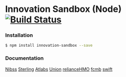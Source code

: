 # Innovation Sandbox (Node) [![Build Status](https://travis-ci.org/enyata/innovation-sandbox-node.svg?branch=master)](https://travis-ci.org/enyata/innovation-sandbox-node)

### Installation

```bash
$ npm install innovation-sandbox --save
```

### Documentation

[Nibss](https://github.com/enyata/innovation-sandbox-node/blob/master/lib/nibss/README.md)
[Sterling](https://github.com/enyata/innovation-sandbox-node/blob/master/lib/sterling/README.md)
[Atlabs](https://github.com/enyata/innovation-sandbox-node/blob/master/lib/atlabs/README.md)
[Union](https://github.com/enyata/innovation-sandbox-node/blob/master/lib/union/README.md)
[relianceHMO](https://github.com/enyata/innovation-sandbox-node/blob/master/lib/relianceHMO/README.md)
[fcmb](https://github.com/enyata/innovation-sandbox-node/blob/master/lib/fcmb/README.md)
[swift](https://github.com/enyata/innovation-sandbox-node/blob/master/lib/swift/README.md)
